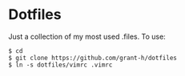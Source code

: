 Dotfiles
==========

Just a collection of my most used .files.
To use:

    $ cd
    $ git clone https://github.com/grant-h/dotfiles
    $ ln -s dotfiles/vimrc .vimrc
